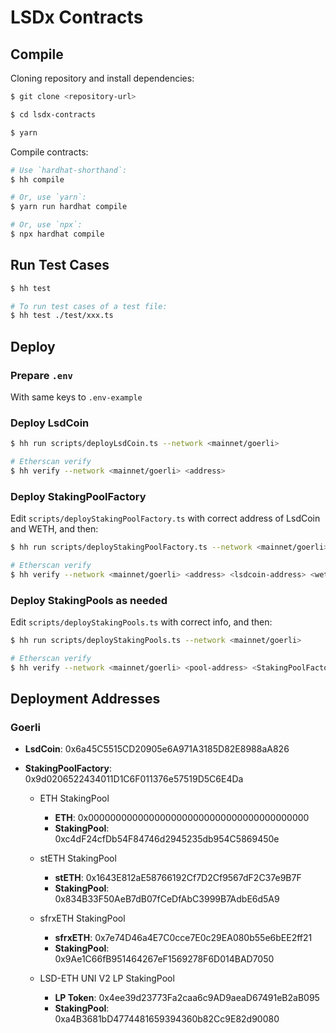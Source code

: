 # LSDx Contracts

## Compile

Cloning repository and install dependencies:

```sh
$ git clone <repository-url>

$ cd lsdx-contracts

$ yarn
```
Compile contracts:

```sh
# Use `hardhat-shorthand`:
$ hh compile

# Or, use `yarn`:
$ yarn run hardhat compile

# Or, use `npx`:
$ npx hardhat compile
```

## Run Test Cases

```sh
$ hh test

# To run test cases of a test file:
$ hh test ./test/xxx.ts
```

## Deploy

### Prepare `.env` 

With same keys to `.env-example`

### Deploy LsdCoin

```sh
$ hh run scripts/deployLsdCoin.ts --network <mainnet/goerli>

# Etherscan verify
$ hh verify --network <mainnet/goerli> <address>
```

### Deploy StakingPoolFactory

Edit `scripts/deployStakingPoolFactory.ts` with correct address of LsdCoin and WETH, and then:

```sh
$ hh run scripts/deployStakingPoolFactory.ts --network <mainnet/goerli>

# Etherscan verify
$ hh verify --network <mainnet/goerli> <address> <lsdcoin-address> <weth-address>
```

### Deploy StakingPools as needed

Edit `scripts/deployStakingPools.ts` with correct info, and then:

```sh
$ hh run scripts/deployStakingPools.ts --network <mainnet/goerli>

# Etherscan verify
$ hh verify --network <mainnet/goerli> <pool-address> <StakingPoolFactory-address> <lsdcoin-address> <staking-token-address | weth-address> <round-duration-in-days>
```

## Deployment Addresses

### Goerli

- **LsdCoin**: 0x6a45C5515CD20905e6A971A3185D82E8988aA826

- **StakingPoolFactory**: 0x9d0206522434011D1C6F011376e57519D5C6E4Da

  - ETH StakingPool
    - **ETH**: 0x0000000000000000000000000000000000000000
    - **StakingPool**: 0xc4dF24cfDb54F84746d2945235db954C5869450e

  - stETH StakingPool
    - **stETH**: 0x1643E812aE58766192Cf7D2Cf9567dF2C37e9B7F
    - **StakingPool**: 0x834B33F50AeB7dB07fCeDfAbC3999B7AdbE6d5A9

  - sfrxETH StakingPool
    - **sfrxETH**: 0x7e74D46a4E7C0cce7E0c29EA080b55e6bEE2ff21
    - **StakingPool**: 0x9Ae1C66fB951464267eF1569278F6D014BAD7050

  - LSD-ETH UNI V2 LP StakingPool
    - **LP Token**: 0x4ee39d23773Fa2caa6c9AD9aeaD67491eB2aB095
    - **StakingPool**: 0xa4B3681bD4774481659394360b82Cc9E82d90080